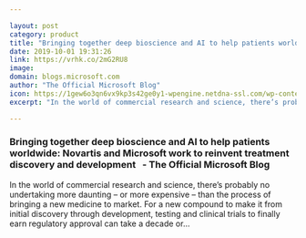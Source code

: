```yaml
---

layout: post
category: product
title: "Bringing together deep bioscience and AI to help patients worldwide: Novartis and Microsoft work to reinvent treatment discovery and development   - The Official Microsoft Blog"
date: 2019-10-01 19:31:26
link: https://vrhk.co/2mG2RU8
image: 
domain: blogs.microsoft.com
author: "The Official Microsoft Blog"
icon: https://1gew6o3qn6vx9kp3s42ge0y1-wpengine.netdna-ssl.com/wp-content/uploads/2017/08/favicon.jpg
excerpt: "In the world of commercial research and science, there’s probably no undertaking more daunting – or more expensive – than the process of bringing a new medicine to market. For a new compound to make it from initial discovery through development, testing and clinical trials to finally earn regulatory approval can take a decade or..."

---
```


### Bringing together deep bioscience and AI to help patients worldwide: Novartis and Microsoft work to reinvent treatment discovery and development   - The Official Microsoft Blog

In the world of commercial research and science, there’s probably no undertaking more daunting – or more expensive – than the process of bringing a new medicine to market. For a new compound to make it from initial discovery through development, testing and clinical trials to finally earn regulatory approval can take a decade or...